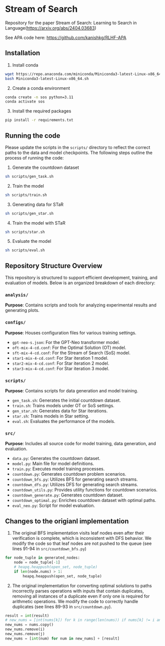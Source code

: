 # Stream of Search
Repository for the paper Stream of Search: Learning to Search in Language(https://arxiv.org/abs/2404.03683)

See APA code here: https://github.com/kanishkg/RLHF-APA

## Installation

1. Install conda
```bash
wget https://repo.anaconda.com/miniconda/Miniconda3-latest-Linux-x86_64.sh
bash Miniconda3-latest-Linux-x86_64.sh
```
2. Create a conda environment
```bash
conda create -n sos python=3.11
conda activate sos
```
3. Install the required packages
```bash
pip install -r requirements.txt
```

## Running the code
Please update the scripts in the `scripts/` directory to reflect the correct paths to the data and model checkpoints. The following steps outline the process of running the code:
1. Generate the countdown dataset
```bash
sh scripts/gen_task.sh
```
2. Train the model
```bash
sh scripts/train.sh
```
3. Generating data for STaR
```bash
sh scripts/gen_star.sh
```
4. Train the model with STaR
```bash
sh scripts/star.sh
```
5. Evaluate the model
```bash
sh scripts/eval.sh
```

## Repository Structure Overview

This repository is structured to support efficient development, training, and evaluation of models. Below is an organized breakdown of each directory:

### `analysis/`
**Purpose**: Contains scripts and tools for analyzing experimental results and generating plots.

### `configs/`
**Purpose**: Houses configuration files for various training settings.
- `gpt-neo-s.json`: For the GPT-Neo transformer model.
- `oft-mix-4-cd.conf`: For the Optimal Solution (OT) model.
- `sft-mix-4-cd.conf`: For the Stream of Search (SoS) model.
- `star1-mix-4-cd.conf`: For Star iteration 1 model.
- `star2-mix-4-cd.conf`: For Star iteration 2 model.
- `star3-mix-4-cd.conf`: For Star iteration 3 model.

### `scripts/`
**Purpose**: Contains scripts for data generation and model training.
- `gen_task.sh`: Generates the initial countdown dataset.
- `train.sh`: Trains models under OT or SoS settings.
- `gen_star.sh`: Generates data for Star iterations.
- `star.sh`: Trains models in Star setting.
- `eval.sh`: Evaluates the performance of the models.

### `src/`
**Purpose**: Includes all source code for model training, data generation, and evaluation.
- `data.py`: Generates the countdown dataset.
- `model.py`: Main file for model definitions.
- `train.py`: Executes model training processes.
- `countdown.py`: Generates countdown problem scenarios.
- `countdown_bfs.py`: Utilizes BFS for generating search streams.
- `countdown_dfs.py`: Utilizes DFS for generating search streams.
- `countdown_utils.py`: Provides utility functions for countdown scenarios.
- `countdown_generate.py`: Generates countdown dataset.
- `countdown_optimal.py`: Enriches countdown dataset with optimal paths.
- `eval_neo.py`: Script for model evaluation.

## Changes to the origianl implementation

1. The original BFS implementation visits leaf nodes even after their verification is complete, which is inconsistent with DFS behavior. We modify the code so that leaf nodes are not pushed to the queue (see lines 91-94 in `src/countdown_bfs.py`)


```python
for node_tuple in generated_nodes:
    node = node_tuple[-1]
    # heapq.heappush(open_set, node_tuple)
    if len(node.nums) > 1:
        heapq.heappush(open_set, node_tuple)
```

2. The original implementation for converting optimal solutions to paths incorrectly parses operations with inputs that contain duplicates, removing all instances of a duplicate even if only one is required for arithmetic operations. We modify the code to correctly handle duplicates (see lines 89-93 in `src/countdown.py`).

``` python
result = int(result)
# new_nums = [int(nums[k]) for k in range(len(nums)) if nums[k] != i and nums[k] != j] + [result]
new_nums = nums.copy()
new_nums.remove(i)
new_nums.remove(j)
new_nums = [int(num) for num in new_nums] + [result]
```

